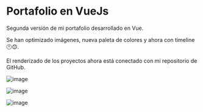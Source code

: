 # Portafolio en VueJs

Segunda versión de mi portafolio desarrollado en Vue.

Se han optimizado imágenes, nueva paleta de colores y ahora con timeline 🕛😊. 

El renderizado de los proyectos ahora está conectado con mi repositorio de GitHub.

![image](https://user-images.githubusercontent.com/91087042/222900625-1996b421-b1f1-4dd5-b50e-718f984832c4.png)

![image](https://user-images.githubusercontent.com/91087042/222900638-2c357657-92b0-4fa3-bd35-dc596024e2f2.png)

![image](https://user-images.githubusercontent.com/91087042/222900647-ae74c972-82fa-4f08-80e4-b041a43eb347.png)


